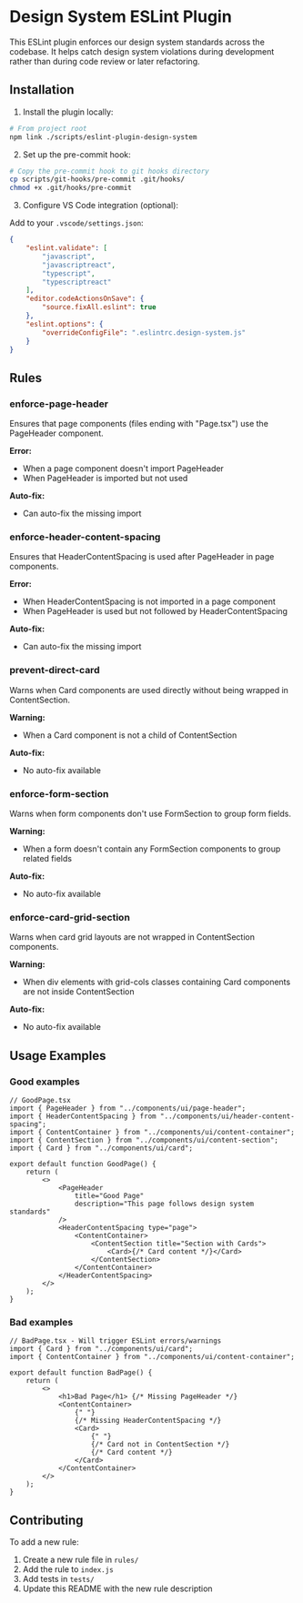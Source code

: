 # Design System ESLint Plugin

This ESLint plugin enforces our design system standards across the codebase. It helps catch design system violations during development rather than during code review or later refactoring.

## Installation

1. Install the plugin locally:

```bash
# From project root
npm link ./scripts/eslint-plugin-design-system
```

2. Set up the pre-commit hook:

```bash
# Copy the pre-commit hook to git hooks directory
cp scripts/git-hooks/pre-commit .git/hooks/
chmod +x .git/hooks/pre-commit
```

3. Configure VS Code integration (optional):

Add to your `.vscode/settings.json`:

```json
{
	"eslint.validate": [
		"javascript",
		"javascriptreact",
		"typescript",
		"typescriptreact"
	],
	"editor.codeActionsOnSave": {
		"source.fixAll.eslint": true
	},
	"eslint.options": {
		"overrideConfigFile": ".eslintrc.design-system.js"
	}
}
```

## Rules

### enforce-page-header

Ensures that page components (files ending with "Page.tsx") use the PageHeader component.

**Error:**

- When a page component doesn't import PageHeader
- When PageHeader is imported but not used

**Auto-fix:**

- Can auto-fix the missing import

### enforce-header-content-spacing

Ensures that HeaderContentSpacing is used after PageHeader in page components.

**Error:**

- When HeaderContentSpacing is not imported in a page component
- When PageHeader is used but not followed by HeaderContentSpacing

**Auto-fix:**

- Can auto-fix the missing import

### prevent-direct-card

Warns when Card components are used directly without being wrapped in ContentSection.

**Warning:**

- When a Card component is not a child of ContentSection

**Auto-fix:**

- No auto-fix available

### enforce-form-section

Warns when form components don't use FormSection to group form fields.

**Warning:**

- When a form doesn't contain any FormSection components to group related fields

**Auto-fix:**

- No auto-fix available

### enforce-card-grid-section

Warns when card grid layouts are not wrapped in ContentSection components.

**Warning:**

- When div elements with grid-cols classes containing Card components are not inside ContentSection

**Auto-fix:**

- No auto-fix available

## Usage Examples

### Good examples

```tsx
// GoodPage.tsx
import { PageHeader } from "../components/ui/page-header";
import { HeaderContentSpacing } from "../components/ui/header-content-spacing";
import { ContentContainer } from "../components/ui/content-container";
import { ContentSection } from "../components/ui/content-section";
import { Card } from "../components/ui/card";

export default function GoodPage() {
	return (
		<>
			<PageHeader
				title="Good Page"
				description="This page follows design system standards"
			/>
			<HeaderContentSpacing type="page">
				<ContentContainer>
					<ContentSection title="Section with Cards">
						<Card>{/* Card content */}</Card>
					</ContentSection>
				</ContentContainer>
			</HeaderContentSpacing>
		</>
	);
}
```

### Bad examples

```tsx
// BadPage.tsx - Will trigger ESLint errors/warnings
import { Card } from "../components/ui/card";
import { ContentContainer } from "../components/ui/content-container";

export default function BadPage() {
	return (
		<>
			<h1>Bad Page</h1> {/* Missing PageHeader */}
			<ContentContainer>
				{" "}
				{/* Missing HeaderContentSpacing */}
				<Card>
					{" "}
					{/* Card not in ContentSection */}
					{/* Card content */}
				</Card>
			</ContentContainer>
		</>
	);
}
```

## Contributing

To add a new rule:

1. Create a new rule file in `rules/`
2. Add the rule to `index.js`
3. Add tests in `tests/`
4. Update this README with the new rule description

